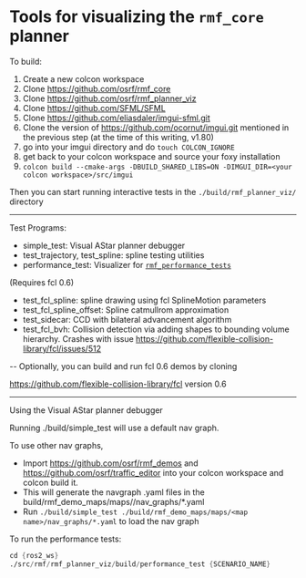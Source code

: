 # Tools for visualizing the `rmf_core` planner

To build:

1. Create a new colcon workspace
2. Clone https://github.com/osrf/rmf_core
3. Clone https://github.com/osrf/rmf_planner_viz
4. Clone https://github.com/SFML/SFML
6. Clone https://github.com/eliasdaler/imgui-sfml.git
7. Clone the version of https://github.com/ocornut/imgui.git mentioned in the previous step (at the time of this writing, v1.80)
8. go into your imgui directory and do `touch COLCON_IGNORE`
9. get back to your colcon workspace and source your foxy installation
10. `colcon build --cmake-args -DBUILD_SHARED_LIBS=ON -DIMGUI_DIR=<your colcon workspace>/src/imgui`

Then you can start running interactive tests in the `./build/rmf_planner_viz/` directory

----

Test Programs:
- simple_test: Visual AStar planner debugger
- test_trajectory, test_spline: spline testing utilities
- performance_test: Visualizer for [`rmf_performance_tests`](https://github.com/osrf/rmf_performance_tests)

(Requires fcl 0.6)

- test_fcl_spline: spline drawing using fcl SplineMotion parameters
- test_fcl_spline_offset: Spline catmullrom approximation
- test_sidecar: CCD with bilateral advancement algorithm
- test_fcl_bvh: Collision detection via adding shapes to bounding volume hierarchy. Crashes with issue https://github.com/flexible-collision-library/fcl/issues/512

--
Optionally, you can build and run fcl 0.6 demos by cloning 

https://github.com/flexible-collision-library/fcl version 0.6

----

Using the Visual AStar planner debugger

Running ./build/simple_test will use a default nav graph.

To use other nav graphs,
- Import https://github.com/osrf/rmf_demos and https://github.com/osrf/traffic_editor into your colcon workspace and colcon build it.
- This will generate the navgraph .yaml files in the build/rmf_demo_maps/maps/<map name>/nav_graphs/*.yaml
- Run `./build/simple_test ./build/rmf_demo_maps/maps/<map name>/nav_graphs/*.yaml` to load the nav graph

To run the performance tests:
```asm
cd {ros2_ws}
./src/rmf/rmf_planner_viz/build/performance_test {SCENARIO_NAME}
```